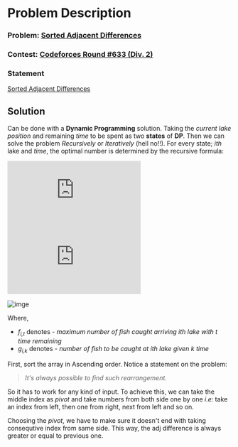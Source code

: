 # Problem Description

### Problem: [Sorted Adjacent Differences](http://codeforces.com/contest/1339/problem/B)
### Contest: [Codeforces Round #633 (Div. 2)](http://codeforces.com/contest/1339/)
### Statement
[Sorted Adjacent Differences](http://codeforces.com/contest/1339/problem/B)
## Solution
Can be done with a **Dynamic Programming** solution. Taking the *current lake position* and remaining *time* to be spent as two **states** of **DP**. 
Then we can solve the problem *Recursively* or *Iteratively* (hell no!!).
For every state; *ith* lake and *time*, the optimal number is determined by the recursive formula:

![formula](http://www.sciweavers.org/tex2img.php?eq=f_%7Bi%2Ct%7D%5C%20%3D%5C%20%5Cmax_%7Bk%3D1%7D%5E%7Bt%7D%5C%20%28%5C%20g_%7Bi%2Ck%7D%5C%20%2B%5C%20f_%7Bi%2Ct-k-travel%5C_time%7D%5C%20%29&bc=White&fc=Black&im=jpg&fs=12&ff=arev&edit=0)
![img](http://www.sciweavers.org/tex2img.php?eq=f_%7Bi%2Ct%7D%5C%20%3D%5C%20%5Cmax_%7Bk%3D1%7D%5E%7Bt%7D%5C%20%28%5C%20g_%7Bi%2Ck%7D%5C%20%2B%5C%20f_%7Bi%2Ct-k-travel%5C_time%7D%5C%20%29&bc=White&fc=Black&im=jpg&fs=12&ff=arev&edit=0)


![imge](https://www.HostMath.com/Show.aspx?Code=%5Cfrac%7B-b%5Cpm%5Csqrt%7Bb%5E2-4ac%7D%7D%7B2a%7D)


Where,
* *f<sub>i,t</sub>* denotes - *maximum number of fish caught arriving ith lake with t time remaining*
* *g<sub>i,k</sub>* denotes - *number of fish to be caught at ith lake given k time*

First, sort the array in Ascending order.
Notice a statement on the problem:
> *It's always possible to find such rearrangement.*

So it has to work for any kind of input. To achieve this, we can take the middle index as *pivot* and take numbers from both side one by one *i.e:* take an index from left, then one from right, next from left and so on.

 Choosing the *pivot*, we have to make sure it doesn't end with taking consequtive index from same side. This way, the adj difference is always greater or equal to previous one.
